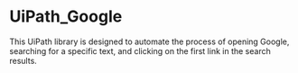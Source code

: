 # UiPath_Google
This UiPath library is designed to automate the process of opening Google, searching for a specific text, and clicking on the first link in the search results.
